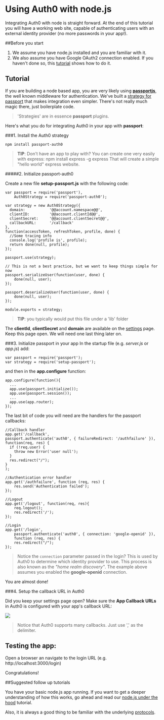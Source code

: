 # Using Auth0 with node.js

Integrating Auth0 with node is straight forward. At the end of this tutorial you will have a working web site, capable of authenticating users with an external identity provider (no more passwords in your app!).

##Before you start

1. We assume you have node.js installed and you are familiar with it.
2. We also assume you have Google OAuth2 connection enabled. If you haven't done so, this [tutorial](enable-simple-connection) shows how to do it.

## Tutorial

If you are building a node based app, you are very likely using [__passportjs__](http://passportjs.org/), the well known middleware for authentication. We've built a [strategy for passport](https://github.com/qraftlabs/passport-auth0) that makes integration even simpler. There's not really much magic there, just boilerplate code.

> 'Strategies' are in essence __passport__ plugins. 

Here's what you do for integrating Auth0 in your app with __passport__:

###1. Install the Auth0 strategy

	npm install passport-auth0

> __TIP__: Don't have an app to play with? You can create one very easily with express:
>	npm install express -g
>	express 
> That will create a simple "hello world" express website.

#####2. Initialize passport-auth0

Create a new file __setup-passport.js__ with the following code:

	var passport = require('passport'),
		Auth0Strategy = require('passport-auth0');

	var strategy = new Auth0Strategy({  
	  domain:        	'@@account.namespace@@',
	  clientID:         '@@account.clientId@@',
	  clientSecret:     '@@account.clientSecret@@',
	  callbackURL:      '/callback'
	},
	function(accessToken, refreshToken, profile, done) {
	  //Some tracing info
	  console.log('profile is', profile);
	  return done(null, profile);
	});

	passport.use(strategy);

	// This is not a best practice, but we want to keep things simple for now
	passport.serializeUser(function(user, done) {
		done(null, user); 
	});

	passport.deserializeUser(function(user, done) {
		done(null, user);
	});

	module.exports = strategy; 

> __TIP__: you typically would put this file under a 'lib' folder

The __clientId__, __clientSecret__ and __domain__ are available on the [settings](https://app.auth0.com/#/settings) page. Keep this page open. We will need one last thing later on.

###3. Initialize passport in your app
In the startup file (e.g. _server.js_ or _app.js_) add:

	var passport = require('passport');
	var strategy = require('setup-passport');

and then in the __app.configure__ function:

	app.configure(function(){
	  ...
	  app.use(passport.initialize());
	  app.use(passport.session());
	  ...
	  app.use(app.router);
	});

The last bit of code you will need are the handlers for the passport callbacks:

	//Callback handler
	app.get('/callback', 
	passport.authenticate('auth0', { failureRedirect: '/authfailure' }), 
	function(req, res) {
	  if (!req.user) {
		throw new Error('user null');
	  }
	  res.redirect("/");
	}
	);

	//Authentication error handler
	app.get('/authfailure', function (req, res) {
		res.send('Authentication failed');
	});

	//Logout
	app.get('/logout', function(req, res){
		req.logout();
		res.redirect('/');
	});

	//Login
	app.get('/login', 
		passport.authenticate('auth0', { connection: 'google-openid' }), 
		function (req, res) {
		res.redirect("/");
	});

> Notice the `connection` parameter passed in the login? This is used by Auth0 to determine which identity provider to use. This process is also known as the _"home realm discovery"_. The example above assumes you enabled the __google-openid__ connection.  

You are almost done! 

###4. Setup the callback URL in Auth0

Did you keep your settings page open? Make sure the __App Callback URLs__ in Auth0 is configured with your app's callback URL:

![](img/settings-callback.png)

> Notice that Auth0 supports many callbacks. Just use ',' as the delimiter.

## Testing the app:

Open a browser an navigate to the login URL (e.g. http://localhost:3000/login)

Congratulations! 

##Suggested follow up tutorials

You have your basic node.js app running. If you want to get a deeper understanding of how this works, go ahead and read our [node.js under the hood](node-underthehood) tutorial.

Also, it is always a good thing to be familiar with the underlying [protocols](protocols).
